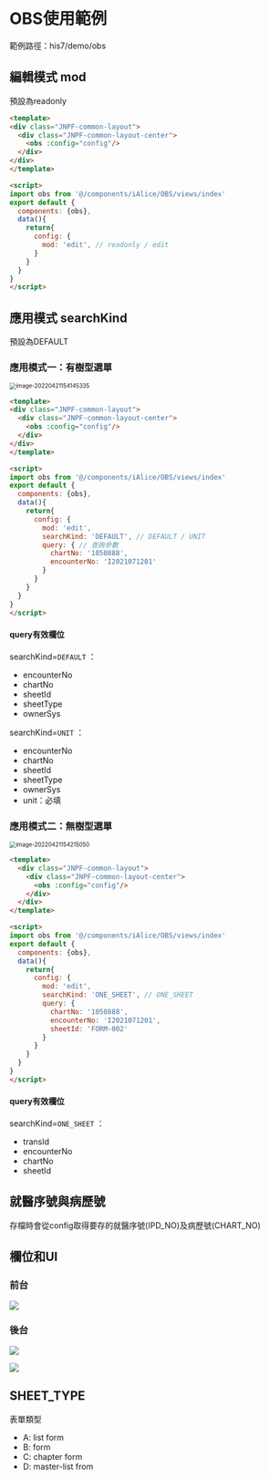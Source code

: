# OBS使用範例

範例路徑：his7/demo/obs

## 編輯模式 mod

預設為readonly

```html
<template>
<div class="JNPF-common-layout">
  <div class="JNPF-common-layout-center">
    <obs :config="config"/>
  </div>
</div>
</template>

<script>
import obs from '@/components/iAlice/OBS/views/index'
export default {
  components: {obs},
  data(){
    return{
      config: {
        mod: 'edit', // readonly / edit
      }
    }
  }
}
</script>
```

## 應用模式 searchKind

預設為DEFAULT

### 應用模式一：有樹型選單

<img src="image-20220421154145335.png" alt="image-20220421154145335" style="zoom:70%;" />

```html
<template>
<div class="JNPF-common-layout">
  <div class="JNPF-common-layout-center">
    <obs :config="config"/>
  </div>
</div>
</template>

<script>
import obs from '@/components/iAlice/OBS/views/index'
export default {
  components: {obs},
  data(){
    return{
      config: {
        mod: 'edit', 
        searchKind: 'DEFAULT', // DEFAULT / UNIT
        query: { // 查詢參數
          chartNo: '1050888',
          encounterNo: 'I2021071201'
        }
      }
    }
  }
}
</script>
```

#### query有效欄位

searchKind=`DEFAULT` ：

- encounterNo
- chartNo
- sheetId 
- sheetType
- ownerSys

searchKind=`UNIT` ：

- encounterNo
- chartNo
- sheetId 
- sheetType
- ownerSys
- unit：必填

### 應用模式二：無樹型選單

<img src="image-20220421154215050.png" alt="image-20220421154215050" style="zoom:70%;" />

```html
<template>
  <div class="JNPF-common-layout">
    <div class="JNPF-common-layout-center">
      <obs :config="config"/>
    </div>
  </div>
</template>

<script>
import obs from '@/components/iAlice/OBS/views/index'
export default {
  components: {obs},
  data(){
    return{
      config: {
        mod: 'edit',
        searchKind: 'ONE_SHEET', // ONE_SHEET
        query: {
          chartNo: '1050888',
          encounterNo: 'I2021071201',
          sheetId: 'FORM-002'
        }
      }
    }
  }
}
</script>
```

#### query有效欄位

searchKind=`ONE_SHEET` ：

- transId
- encounterNo
- chartNo
- sheetId

## 就醫序號與病歷號

存檔時會從config取得要存的就醫序號(IPD_NO)及病歷號(CHART_NO)

## 欄位和UI

### 前台

![](OBS_TRANS_ID.png)

### 後台

![](OBS醫療表單管理.png)

![](OBS醫療表單類別樹.png)

## SHEET_TYPE

表單類型
- A: list form
- B: form
- C: chapter form
- D: master-list from